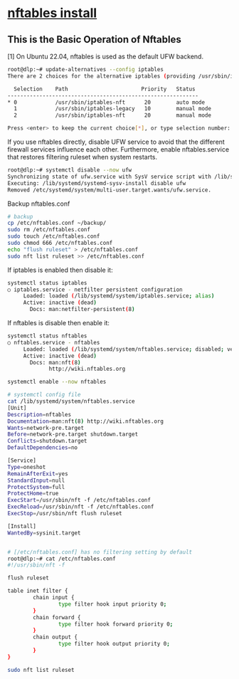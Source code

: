 # **[nftables install](https://www.server-world.info/en/note?os=Ubuntu_22.04&p=nftables&f=1)**

## This is the Basic Operation of Nftables

[1] On Ubuntu 22.04, nftables is used as the default UFW backend.

```bash
root@dlp:~# update-alternatives --config iptables
There are 2 choices for the alternative iptables (providing /usr/sbin/iptables).

  Selection    Path                       Priority   Status
------------------------------------------------------------
* 0            /usr/sbin/iptables-nft      20        auto mode
  1            /usr/sbin/iptables-legacy   10        manual mode
  2            /usr/sbin/iptables-nft      20        manual mode

Press <enter> to keep the current choice[*], or type selection number:
```

If you use nftables directly, disable UFW service to avoid that the different firewall services influence each other.
Furthermore, enable nftables.service that restores filtering ruleset when system restarts.

```bash
root@dlp:~# systemctl disable --now ufw
Synchronizing state of ufw.service with SysV service script with /lib/systemd/systemd-sysv-install.
Executing: /lib/systemd/systemd-sysv-install disable ufw
Removed /etc/systemd/system/multi-user.target.wants/ufw.service.
```

Backup nftables.conf

```bash
# backup 
cp /etc/nftables.conf ~/backup/
sudo rm /etc/nftables.conf
sudo touch /etc/nftables.conf
sudo chmod 666 /etc/nftables.conf
echo "flush ruleset" > /etc/nftables.conf
sudo nft list ruleset >> /etc/nftables.conf
```

If iptables is enabled then disable it:

```bash
systemctl status iptables
○ iptables.service - netfilter persistent configuration
     Loaded: loaded (/lib/systemd/system/iptables.service; alias)
     Active: inactive (dead)
       Docs: man:netfilter-persistent(8)
```

If nftables is disable then enable it:

```bash
systemctl status nftables            
○ nftables.service - nftables
     Loaded: loaded (/lib/systemd/system/nftables.service; disabled; vendor preset: enabled)
     Active: inactive (dead)
       Docs: man:nft(8)
             http://wiki.nftables.org

systemctl enable --now nftables             

# systemctl config file
cat /lib/systemd/system/nftables.service                
[Unit]
Description=nftables
Documentation=man:nft(8) http://wiki.nftables.org
Wants=network-pre.target
Before=network-pre.target shutdown.target
Conflicts=shutdown.target
DefaultDependencies=no

[Service]
Type=oneshot
RemainAfterExit=yes
StandardInput=null
ProtectSystem=full
ProtectHome=true
ExecStart=/usr/sbin/nft -f /etc/nftables.conf
ExecReload=/usr/sbin/nft -f /etc/nftables.conf
ExecStop=/usr/sbin/nft flush ruleset

[Install]
WantedBy=sysinit.target


# [/etc/nftables.conf] has no filtering setting by default
root@dlp:~# cat /etc/nftables.conf
#!/usr/sbin/nft -f

flush ruleset

table inet filter {
        chain input {
                type filter hook input priority 0;
        }
        chain forward {
                type filter hook forward priority 0;
        }
        chain output {
                type filter hook output priority 0;
        }
}

sudo nft list ruleset

```
